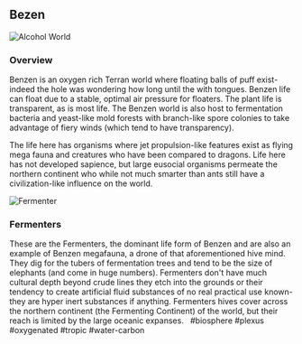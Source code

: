 ## Bezen

![Alcohol World](/Stellar_Abyss_Setting_Bible/Photo_Directory/Bezen.png "Diamond World")

### Overview

Benzen is an oxygen rich Terran world where floating balls of puff exist- indeed the hole was wondering how long until the  with tongues.  Benzen life can float due to a stable, optimal air pressure for floaters.  The plant life is transparent, as is most life.  The Benzen world is also host to fermentation bacteria and yeast-like mold forests with branch-like spore colonies to take advantage of fiery winds (which tend to have transparency).

The life here has organisms where jet propulsion-like features exist as flying mega fauna and creatures who have been compared to dragons.  Life here has not developed sapience, but large eusocial organisms permeate the northern continent who while not much smarter than ants still have a civilization-like influence on the world.

![Fermenter](/Stellar_Abyss_Setting_Bible/Photo_Directory/Fermenter.png "Fermenter")

### Fermenters

These are the Fermenters, the dominant life form of Benzen and are also an example of Benzen megafauna, a drone of that aforementioned hive mind. They dig for the tubers of fermentation trees and tend to be the size of elephants (and come in huge numbers).  Fermenters don't have much cultural depth beyond crude lines they etch into the grounds or their tendency to create artificial fluid substances of no real practical use known- they are hyper inert substances if anything.  Fermenters hives cover across the northern continent (the Fermenting Continent) of the world, but their reach is limited by the large oceanic expanses.
 
#biosphere 
#plexus 
#oxygenated 
#tropic 
#water-carbon 